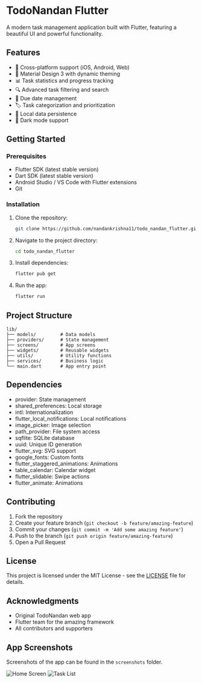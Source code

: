# TodoNandan Flutter

A modern task management application built with Flutter, featuring a beautiful UI and powerful functionality.

## Features

- 📱 Cross-platform support (iOS, Android, Web)
- 🎨 Material Design 3 with dynamic theming
- 📊 Task statistics and progress tracking
- 🔍 Advanced task filtering and search
- 📅 Due date management
- 🏷️ Task categorization and prioritization
- 💾 Local data persistence
- 🌙 Dark mode support

## Getting Started

### Prerequisites

- Flutter SDK (latest stable version)
- Dart SDK (latest stable version)
- Android Studio / VS Code with Flutter extensions
- Git

### Installation

1. Clone the repository:
   ```bash
   git clone https://github.com/nandankrishna11/todo_nandan_flutter.git
   ```

2. Navigate to the project directory:
   ```bash
   cd todo_nandan_flutter
   ```

3. Install dependencies:
   ```bash
   flutter pub get
   ```

4. Run the app:
   ```bash
   flutter run
   ```

## Project Structure

```
lib/
├── models/         # Data models
├── providers/      # State management
├── screens/        # App screens
├── widgets/        # Reusable widgets
├── utils/          # Utility functions
├── services/       # Business logic
└── main.dart       # App entry point
```

## Dependencies

- provider: State management
- shared_preferences: Local storage
- intl: Internationalization
- flutter_local_notifications: Local notifications
- image_picker: Image selection
- path_provider: File system access
- sqflite: SQLite database
- uuid: Unique ID generation
- flutter_svg: SVG support
- google_fonts: Custom fonts
- flutter_staggered_animations: Animations
- table_calendar: Calendar widget
- flutter_slidable: Swipe actions
- flutter_animate: Animations

## Contributing

1. Fork the repository
2. Create your feature branch (`git checkout -b feature/amazing-feature`)
3. Commit your changes (`git commit -m 'Add some amazing feature'`)
4. Push to the branch (`git push origin feature/amazing-feature`)
5. Open a Pull Request

## License

This project is licensed under the MIT License - see the [LICENSE](LICENSE) file for details.

## Acknowledgments

- Original TodoNandan web app
- Flutter team for the amazing framework
- All contributors and supporters

## App Screenshots

Screenshots of the app can be found in the `screenshots` folder.

![Home Screen](screenshots/home.png)
![Task List](screenshots/task_list.png)
